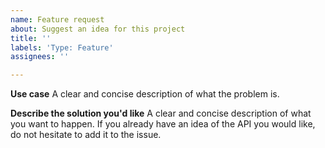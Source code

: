 ```yaml
---
name: Feature request
about: Suggest an idea for this project
title: ''
labels: 'Type: Feature'
assignees: ''

---
```


**Use case**
A clear and concise description of what the problem is. 

**Describe the solution you'd like**
A clear and concise description of what you want to happen. If you already have an idea of the API you would like, do not hesitate to add it to the issue.

